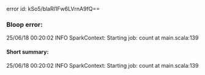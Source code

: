 error id: kSo5/blaRl1Fw6LVrnA9fQ==
### Bloop error:

25/06/18 00:20:02 INFO SparkContext: Starting job: count at main.scala:139
#### Short summary: 

25/06/18 00:20:02 INFO SparkContext: Starting job: count at main.scala:139